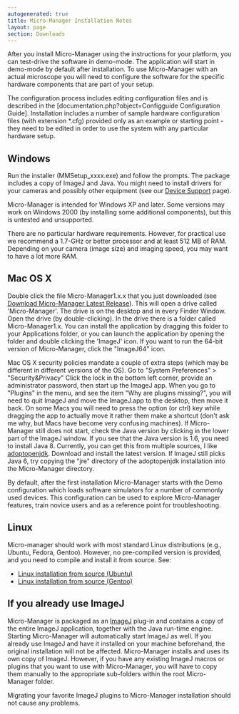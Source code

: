 ```yaml
---
autogenerated: true
title: Micro-Manager Installation Notes
layout: page
section: Downloads
---
```



  
After you install Micro-Manager using the instructions for your
platform, you can test-drive the software in demo-mode. The application
will start in demo-mode by default after installation. To use
Micro-Manager with an actual microscope you will need to configure the
software for the specific hardware components that are part of your
setup.  

The configuration process includes editing configuration files and is
described in the \[documentation.php?object=Configguide Configuration
Guide\]. Installation includes a number of sample hardware configuration
files (with extension \*.cfg) provided only as an example or starting
point - they need to be edited in order to use the system with any
particular hardware setup.  


## Windows

Run the installer (MMSetup\_xxxx.exe) and follow the prompts. The
package includes a copy of ImageJ and Java. You might need to install
drivers for your cameras and possibly other equipment (see our [Device
Support](Device_Support "wikilink") page).

Micro-Manager is intended for Windows XP and later. Some versions may
work on Windows 2000 (by installing some additional components), but
this is untested and unsupported.

There are no particular hardware requirements. However, for practical
use we recommend a 1.7-GHz or better processor and at least 512 MB of
RAM. Depending on your camera (image size) and imaging speed, you may
want to have a lot more RAM.

## Mac OS X

Double click the file Micro-Manager1.x.x that you just downloaded (see
[Download Micro-Manager Latest
Release](Download_Micro-Manager_Latest_Release "wikilink")). This will
open a drive called 'Micro-Manager'. The drive is on the desktop and in
every Finder Window. Open the drive (by double-clicking). In the drive
there is a folder called Micro-Manager1.x. You can install the
application by dragging this folder to your Applications folder, or you
can launch the application by opening the folder and double clicking the
'ImageJ' icon. If you want to run the 64-bit version of Micro-Manager,
click the "ImageJ64" icon.

Mac OS X security policies mandate a couple of extra steps (which may be
different in different versions of the OS). Go to "System Preferences"
&gt; "Security&Privacy" Click the lock in the bottom left corner,
provide an administrator password, then start up the ImageJ app. When
you go to "Plugins" in the menu, and see the item "Why are plugins
missing?", you will need to quit ImageJ and move the ImageJ.app to the
desktop, then move it back. On some Macs you will need to press the
option (or ctrl) key while dragging the app to actually move it rather
them make a shortcut (don't ask me why, but Macs have become very
confusing machines). If Micro-Manager still does not start, check the
Java version by clicking in the lower part of the ImageJ window. If you
see that the Java version is 1.6, you need to install Java 8. Currently,
you can get this from multiple sources, I like
[adoptopenjdk](http://adoptopenjdk.net). Download and install the latest
version. If ImageJ still picks Java 6, try copying the "jre" directory
of the adoptopenjdk installation into the Micro-Manager directory.

By default, after the first installation Micro-Manager starts with the
Demo configuration which loads software simulators for a number of
commonly used devices. This configuration can be used to explore
Micro-Manager features, train novice users and as a reference point for
troubleshooting.  


## Linux

Micro-manager should work with most standard Linux distributions (e.g.,
Ubuntu, Fedora, Gentoo). However, no pre-compiled version is provided,
and you need to compile and install it from source. See:

-   [Linux installation from source
    (Ubuntu)](Linux_installation_from_source_(Ubuntu) "wikilink")
-   [Linux installation from source
    (Gentoo)](Linux_installation_from_source_(Gentoo) "wikilink")

## If you already use ImageJ

Micro-Manager is packaged as an [ImageJ](http://rsb.info.nih.gov/ij/)
plug-in and contains a copy of the entire ImageJ application, together
with the Java run-time engine. Starting Micro-Manager will automatically
start ImageJ as well. If you already use ImageJ and have it installed on
your machine beforehand, the original installation will not be affected.
Micro-Manager installs and uses its own copy of ImageJ. However, if you
have any existing ImageJ macros or plugins that you want to use with
Micro-Manager, you will have to copy them manually to the appropriate
sub-folders within the root Micro-Manager folder.  

Migrating your favorite ImageJ plugins to Micro-Manager installation
should not cause any problems.

